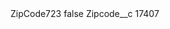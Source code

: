 <?xml version="1.0" encoding="UTF-8"?>
<CustomMetadata xmlns="http://soap.sforce.com/2006/04/metadata" xmlns:xsi="http://www.w3.org/2001/XMLSchema-instance" xmlns:xsd="http://www.w3.org/2001/XMLSchema">
    <label>ZipCode723</label>
    <protected>false</protected>
    <values>
        <field>Zipcode__c</field>
        <value xsi:type="xsd:string">17407</value>
    </values>
</CustomMetadata>
